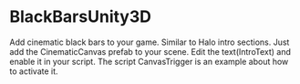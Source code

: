 # BlackBarsUnity3D
Add cinematic black bars to your game. Similar to Halo intro sections.
Just add the CinematicCanvas prefab to your scene. Edit the text(IntroText) and enable it in your script.
The script CanvasTrigger is an example about how to activate it.

